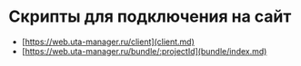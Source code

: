 # Скрипты для подключения на сайт
  - [https://web.uta-manager.ru/client](client.md)
  - [https://web.uta-manager.ru/bundle/:projectId](bundle/index.md)
